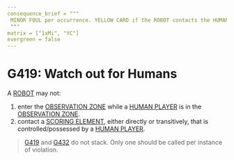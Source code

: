 ```yaml
---
consequence_brief = """
 MINOR FOUL per occurrence. YELLOW CARD if the ROBOT contacts the HUMAN PLAYER. 
 """
matrix = ["1xMi", "YC"]
evergreen = false
---
```


# G419: Watch out for Humans

A [ROBOT](!!) may not:

1. enter the [OBSERVATION ZONE](!!) while a [HUMAN PLAYER](!!) is in the
   [OBSERVATION ZONE](!!).
2. contact a [SCORING ELEMENT](!!), either directly or transitively, that is
   controlled/possessed by a [HUMAN PLAYER](!!).

> [G419](!!) and [G432](!!) do not stack. Only one should be called per
> instance of violation.


